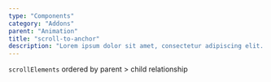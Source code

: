 ```yaml
---
type: "Components"
category: "Addons"
parent: "Animation"
title: "scroll-to-anchor"
description: "Lorem ipsum dolor sit amet, consectetur adipiscing elit. Nunc tempus laoreet leo sit amet iaculis."
---
```


<demo>
  <div class="gatsby_demo_item toggle" data-iframe="iframe/components/addons/animation/scroll-to-anchor">
  </div>
</demo>

`scrollElements` ordered by parent > child relationship

<demo>
  <div class="gatsby_demo_item toggle" data-iframe="iframe/components/addons/animation/scroll-to-anchor-nested">
  </div>
</demo>
